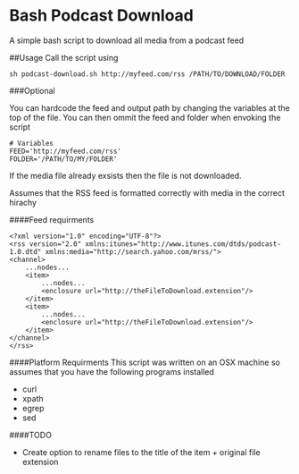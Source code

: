 # Bash Podcast Download
A simple bash script to download all media from a podcast feed

##Usage
Call the script using

	sh podcast-download.sh http://myfeed.com/rss /PATH/TO/DOWNLOAD/FOLDER
	
###Optional

You can hardcode the feed and output path by changing the variables at the top of the file. You can then ommit the feed and folder when envoking the script

	# Variables
	FEED='http://myfeed.com/rss'
	FOLDER='/PATH/TO/MY/FOLDER'


If the media file already exsists then the file is not downloaded. 

Assumes that the RSS feed is formatted correctly with media in the correct hirachy

####Feed requirments

	<?xml version="1.0" encoding="UTF-8"?>
	<rss version="2.0" xmlns:itunes="http://www.itunes.com/dtds/podcast-1.0.dtd" xmlns:media="http://search.yahoo.com/mrss/">
  	<channel>
  		...nodes...
		<item>
			...nodes...
			<enclosure url="http://theFileToDownload.extension"/>
		</item>
		<item>
			...nodes...
			<enclosure url="http://theFileToDownload.extension"/>
		</item>
	</channel>
	</rss>
	

####Platform Requirments
This script was written on an OSX machine so assumes that you have the following programs installed

- curl
- xpath
- egrep
- sed

####TODO

- Create option to rename files to the title of the item + original file extension
